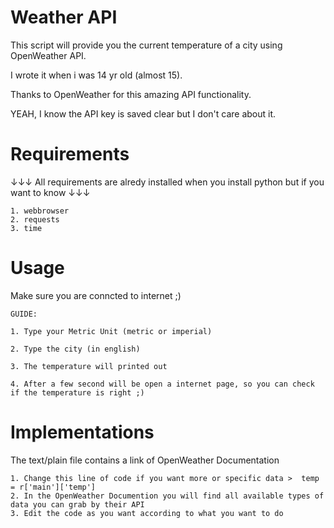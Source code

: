 # Weather API
This script will provide you the current temperature of a city using OpenWeather API.


I wrote it when i was 14 yr old (almost 15).

Thanks to OpenWeather for this amazing API functionality.

YEAH, I know the API key is saved clear but I don't care about it.

# Requirements
↓↓↓ All requirements are alredy installed when you install python but if you want to know ↓↓↓

    1. webbrowser
    2. requests
    3. time


# Usage
Make sure you are conncted to internet ;)

    GUIDE:

    1. Type your Metric Unit (metric or imperial)

    2. Type the city (in english)
    
    3. The temperature will printed out

    4. After a few second will be open a internet page, so you can check if the temperature is right ;)
  
  
# Implementations
The text/plain file contains a link of OpenWeather Documentation

    1. Change this line of code if you want more or specific data >  temp = r['main']['temp']
    2. In the OpenWeather Documention you will find all available types of data you can grab by their API
    3. Edit the code as you want according to what you want to do
    
  
